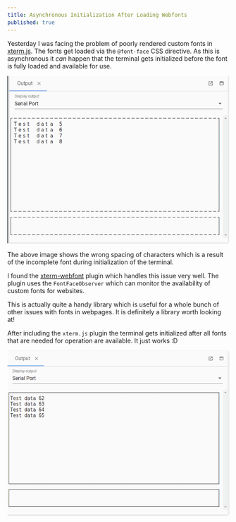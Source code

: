 ```yaml
---
title: Asynchronous Initialization After Loading Webfonts
published: true
---
```


Yesterday I was facing the problem of poorly rendered custom fonts in [xterm.js](https://xtermjs.org). The fonts get loaded via the `@font-face` CSS directive. As this is asynchronous it *can* happen that the terminal gets initialized before the font is fully loaded and available for use.

![xterm broken fonts](assets/2018-10-23-xterm-broken.png)

The above image shows the wrong spacing of characters which is a result of the incomplete font during initialization of the terminal.

I found the [xterm-webfont](https://github.com/CoderPad/xterm-webfont) plugin which handles this issue very well. The plugin uses the `FontFaceObserver` which can monitor the availability of custom fonts for websites.

This is actually quite a handy library which is useful for a whole bunch of other issues with fonts in webpages. It is definitely a library worth looking at!

After including the `xterm.js` plugin the terminal gets initialized after all fonts that are needed for operation are available. It just works :D

![xterm fixed](assets/2018-10-23-xterm-fixed.png)

